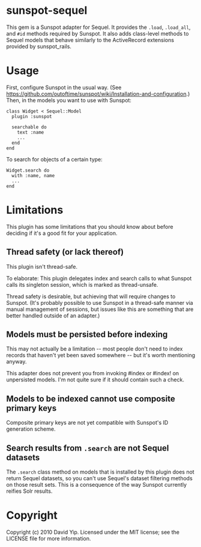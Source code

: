sunspot-sequel
==============

This gem is a Sunspot adapter for Sequel.  It provides the `.load`,
`.load_all`, and `#id` methods required by Sunspot.  It also adds class-level
methods to Sequel models that behave similarly to the ActiveRecord extensions
provided by sunspot_rails.

Usage
=====

First, configure Sunspot in the usual way. (See
<https://github.com/outoftime/sunspot/wiki/Installation-and-configuration>.)
Then, in the models you want to use with Sunspot:

    class Widget < Sequel::Model
      plugin :sunspot

      searchable do
        text :name
        ...
      end
    end

To search for objects of a certain type:

    Widget.search do
      with :name, name
      ...
    end


Limitations
===========

This plugin has some limitations that you should know about before deciding if
it's a good fit for your application.


Thread safety (or lack thereof)
-------------------------------

This plugin isn't thread-safe.

To elaborate: This plugin delegates index and search calls to what Sunspot calls
its singleton session, which is marked as thread-unsafe.

Thread safety is desirable, but achieving that will require changes to Sunspot.
(It's probably possible to use Sunspot in a thread-safe manner via manual management of
sessions, but issues like this are something that are better handled outside of
an adapter.)


Models must be persisted before indexing
----------------------------------------

This may not actually be a limitation -- most people don't need to index
records that haven't yet been saved somewhere -- but it's worth mentioning anyway.

This adapter does not prevent you from invoking #index or #index! on
unpersisted models.  I'm not quite sure if it should contain such a check.


Models to be indexed cannot use composite primary keys
------------------------------------------------------

Composite primary keys are not yet compatible with Sunspot's ID generation scheme.


Search results from `.search` are not Sequel datasets
-----------------------------------------------------

The `.search` class method on models that is installed by this plugin does not
return Sequel datasets, so you can't use Sequel's dataset filtering methods on
those result sets.  This is a consequence of the way Sunspot currently reifies
Solr results.


Copyright
=========

Copyright (c) 2010 David Yip.  Licensed under the MIT license; see the LICENSE
file for more information.
